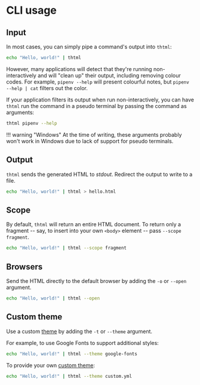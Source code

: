 # CLI usage

## Input

In most cases, you can simply pipe a command's output into `thtml`:

```bash
echo "Hello, world!" | thtml
```

However, many applications will detect that they're running non-interactively and will "clean up" their output, including removing colour codes. For example, `pipenv --help` will present colourful notes, but `pipenv --help | cat` filters out the color.

If your application filters its output when run non-interactively, you can have `thtml` run the command in a pseudo terminal by passing the command as arguments:

```bash
thtml pipenv --help
```

!!! warning "Windows"
    At the time of writing, these arguments probably won't work in Windows due to lack of support for pseudo terminals.

## Output

`thtml` sends the generated HTML to _stdout_. Redirect the output to write to a file.

```bash
echo "Hello, world!" | thtml > hello.html
```

## Scope

By default, `thtml` will return an entire HTML document. To return only a fragment -- say, to insert into your own `<body>` element -- pass `--scope fragment`.

```bash
echo "Hello, world!" | thtml --scope fragment
```

## Browsers

Send the HTML directly to the default browser by adding the `-o` or `--open` argument.

```bash
echo "Hello, world!" | thtml --open
```

## Custom theme

Use a custom [theme](themes.md) by adding the `-t` or `--theme` argument.

For example, to use Google Fonts to support additional styles:

```bash
echo "Hello, world!" | thtml --theme google-fonts
```

To provide your own [custom theme](custom-themes.md):

```bash
echo "Hello, world!" | thtml --theme custom.yml
```

